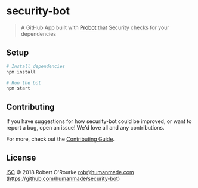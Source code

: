 # security-bot

> A GitHub App built with [Probot](https://github.com/probot/probot) that Security checks for your dependencies

## Setup

```sh
# Install dependencies
npm install

# Run the bot
npm start
```

## Contributing

If you have suggestions for how security-bot could be improved, or want to report a bug, open an issue! We'd love all and any contributions.

For more, check out the [Contributing Guide](CONTRIBUTING.md).

## License

[ISC](LICENSE) © 2018 Robert O'Rourke <rob@humanmade.com> (https://github.com/humanmade/security-bot)

